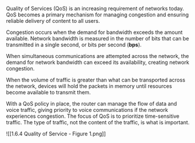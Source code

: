 Quality of Services (QoS) is an increasing requirement of networks today. QoS becomes a primary mechanism for managing congestion and ensuring reliable delivery of content to all users.

Congestion occurs when the demand for bandwidth exceeds the amount available. Network bandwidth is measured in the number of bits that can be transmitted in a single second, or bits per second (**bps**).

When simultaneous communications are attempted across the network, the demand for network bandwidth can exceed its availability, creating network congestion.

When the volume of  traffic is greater than what can be transported across the network, devices will hold the packets in memory until resources become available to transmit them.

With a QoS policy in place, the router can manage the flow of data and voice traffic, giving priority to voice communications if the network experiences congestion. The focus of QoS is to prioritize time-sensitive traffic. The type of traffic, not the content of the traffic, is what is important.

![[1.6.4 Quality of Service - Figure 1.png]]
